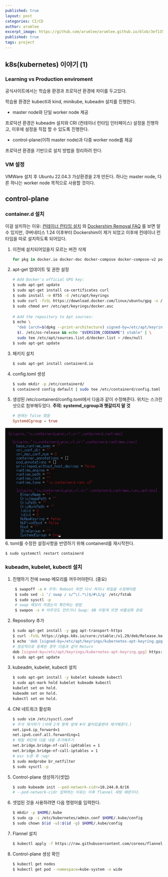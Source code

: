```yaml
---
published: true
layout: post
categories: CI/CD
author: arumlee
excerpt_image: https://github.com/arumlee/arumlee.github.io/blob/3ef135645898c3bcd6937035efa020ad6f6a2023/_posts/2024-03-10-CICD-%EA%B5%AC%EC%B6%95-4/image-20240309223354195.png?raw=true
published: true
tags: project
---
```

## k8s(kubernetes) 이야기 (1)
### Learning vs Production enviroment

공식사이트에서는 학습용 환경과 프로덕션 환경에 차이를 두고있다.

학습용 환경은 kubectl과 kind, minikube, kubeadm 설치를 진행한다.

- master node와 단일 worker node 제공

프로덕션 환경은 kubeadm 설치와 CRI (컨테이너 런타임 인터페이스) 설정을 진행하고, 이후에 설정을 직접 할 수 있도록 진행한다.

- control-plane(이하 master node)과 다중 worker node를 제공

프로덕션 환경을 기반으로 설치 방법을 정리하려 한다.

### VM 설정

VMWare 설치 후 Ubuntu 22.04.3 가상환경을 2개 만든다.
하나는 master node, 다른 하나는 worker node 목적으로 사용할 것이다.

## control-plane

### container.d 설치

이걸 설치하는 이유: [컨테이너 런타임 설치](https://kubernetes.io/ko/docs/setup/production-environment/tools/kubeadm/install-kubeadm/#installing-runtime) 와 [Dockershim Removal FAQ](https://kubernetes.io/blog/2022/02/17/dockershim-faq/) 를 보면 알 수 있지만, 쿠버네티스 1.24 이후부터 Dockershim이 제거 되었고 이후에 컨테이너 런타임을 따로 설치하도록 되어있다.

1. 이전에 설치되어있을지 모르는 버전 삭제
   ```bash
   for pkg in docker.io docker-doc docker-compose docker-compose-v2 podman-docker containerd runc; do sudo apt-get remove $pkg; done
   ```
2. apt-get 업데이트 및 권한 설정

   ```bash
   # Add Docker's official GPG key:
   $ sudo apt-get update
   $ sudo apt-get install ca-certificates curl
   $ sudo install -m 0755 -d /etc/apt/keyrings
   $ sudo curl -fsSL https://download.docker.com/linux/ubuntu/gpg -o /etc/apt/keyrings/docker.asc
   $ sudo chmod a+r /etc/apt/keyrings/docker.asc

   # Add the repository to Apt sources:
   $ echo \
     "deb [arch=$(dpkg --print-architecture) signed-by=/etc/apt/keyrings/docker.asc] https://download.docker.com/linux/ubuntu \
     $(. /etc/os-release && echo "$VERSION_CODENAME") stable" | \
     sudo tee /etc/apt/sources.list.d/docker.list > /dev/null
   $ sudo apt-get update
   ```

3. 패키지 설치

   ```bash
   $ sudo apt-get install containerd.io
   ```

4. config.toml 생성
   ```bash
   $ sudo mkdir -p /etc/containerd/
   $ containerd config default | sudo tee /etc/containerd/config.toml
   ```
5. 생성된 /etc/containerd/config.toml에서 다음과 같이 수정해준다. 위치는 스크린샷으로 첨부해두었다. **주의: systemd_cgroup과 헷갈리지 말 것**
   ```toml
   # 원래는 false 였음
   SystemdCgroup = true
   ```

![image-20240309223354195](https://github.com/arumlee/arumlee.github.io/blob/3ef135645898c3bcd6937035efa020ad6f6a2023/_posts/2024-03-10-CICD-%EA%B5%AC%EC%B6%95-4/image-20240309223354195.png?raw=true) 6. toml를 수정한 설정사항을 반영하기 위해 containerd를 재시작한다.

```bash
$ sudo systemctl restart containerd
```

### kubeadm, kubelet, kubectl 설치
1. 진행하기 전에 swap 메모리를 꺼두어야한다. (중요)

   ```bash
    $ swapoff -a # 주의: Reboot 하면 다시 켜지니 파일을 수정해야함
    $ sudo sed -i '/ swap / s/^\(.*\)$/#\1/g' /etc/fstab
    $ sudo sysctl -p
    # swap 메모리 꺼졌는지 확인하는 방법
    $ swapon -s # 아무것도 안뜨거나 Swap: 0B 이렇게 뜨면 비활성화 완료
   ```

2. Repository 추가

   ```bash
   $ sudo apt-get install -y gpg apt-transport-https
   $ curl -fsSL https://pkgs.k8s.io/core:/stable:/v1.29/deb/Release.key | sudo gpg --dearmor -o /etc/apt/keyrings/kubernetes-apt-keyring.gpg
   $ echo 'deb [signed-by=/etc/apt/keyrings/kubernetes-apt-keyring.gpg] https://pkgs.k8s.io/core:/stable:/v1.29/deb/ /' | sudo tee /etc/apt/sources.list.d/kubernetes.list
   # 정상적으로 등록된 경우 다음과 같이 Return
   deb [signed-by=/etc/apt/keyrings/kubernetes-apt-keyring.gpg] https://pkgs.k8s.io/core:/stable:/v1.29/deb/ /
   $ sudo apt-get update
   ```

3. kubeadm, kubelet, kubectl 설치

   ```bash
   $ sudo apt-get install -y kubelet kubeadm kubectl
   $ sudo apt-mark hold kubelet kubeadm kubectl
   kubelet set on hold.
   kubeadm set on hold.
   kubectl set on hold.
   ```

4. CNI 네트워크 활성화

   ```bash
   $ sudo vim /etc/sysctl.conf
   # 주석 제거하기 (아래 2개 항목 앞에 #이 붙어있을텐데 제거해준다.)
   net.ipv4.ip_forward=1
   net.ipv6.conf.all.forwarding=1
   # 제일 하단에 다음 내용 추가해주기
   net.bridge.bridge-nf-call-ip6tables = 1
   net.bridge.bridge-nf-call-iptables = 1
   # esc 누른 후 :wq!
   $ sudo modprobe br_netfilter
   $ sudo sysctl -p
   ```

5. Control-plane 생성하기(셋업)
   ```bash
   $ sudo kubeadm init --pod-network-cidr=10.244.0.0/16
   # --pod-network-cidr 입력하는 이유는 이후 flannel 세팅 때문이다.
   ```

6. 셋업된 것을 사용하려면 다음 명령어를 입력한다.
   ```bash
   $ mkdir -p $HOME/.kube
   $ sudo cp -i /etc/kubernetes/admin.conf $HOME/.kube/config
   $ sudo chown $(id -u):$(id -g) $HOME/.kube/config
   ```

7. Flannel 설치
   ```bash
   $ kubectl apply -f https://raw.githubusercontent.com/coreos/flannel/master/Documentation/kube-flannel.yml
   ```

8. Control-plane 생성 확인
   ```bash
   $ kubectl get nodes
   $ kubectl get pod --namespace=kube-system -o wide
   ```
   
   
